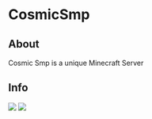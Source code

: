 # CosmicSmp
## About
Cosmic Smp is a unique Minecraft Server
## Info
[![](https://discord.com/api/guilds/817500165866782770/widget.png)](https://discord.gg/Q2zVHjYH8Y)
[![](https://img.shields.io/badge/Java-18-success?logo=java)](https://www.oracle.com/java/technologies/javase-downloads.html)
